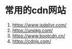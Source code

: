 # 常用的cdn网站
1. https://www.jsdelivr.com/
2. https://unpkg.com/
3. https://www.bootcdn.cn/
4. https://cdnjs.com/
